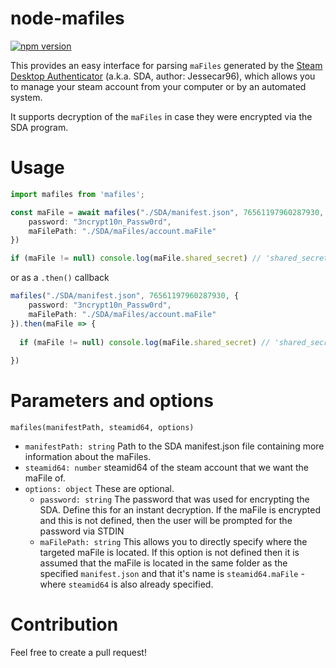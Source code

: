 # node-mafiles
[![npm version](https://img.shields.io/npm/v/mafiles.svg)](https://npmjs.com/package/mafiles)

This provides an easy interface for parsing `maFiles` generated by the [Steam Desktop Authenticator](https://github.com/Jessecar96/SteamDesktopAuthenticator) (a.k.a. SDA, author: Jessecar96), which allows you to manage your steam account from your computer or by an automated system.

It supports decryption of the `maFiles` in case they were encrypted via the SDA program.

# Usage

```ts
import mafiles from 'mafiles';

const maFile = await mafiles("./SDA/manifest.json", 76561197960287930, {
    password: "3ncrypt10n_Passw0rd",
    maFilePath: "./SDA/maFiles/account.maFile"
})

if (maFile != null) console.log(maFile.shared_secret) // 'shared_secret of the account'
```
or as a `.then()` callback
```ts
mafiles("./SDA/manifest.json", 76561197960287930, {
    password: "3ncrypt10n_Passw0rd",
    maFilePath: "./SDA/maFiles/account.maFile"
}).then(maFile => {
    
  if (maFile != null) console.log(maFile.shared_secret) // 'shared_secret of the account'
  
})
```

# Parameters and options
`mafiles(manifestPath, steamid64, options)`
- `manifestPath: string` Path to the SDA manifest.json file containing more information about the maFiles.
- `steamid64: number` steamid64 of the steam account that we want the maFile of.
- `options: object` These are optional.
  - `password: string` The password that was used for encrypting the SDA. Define this for an instant decryption. If the maFile is encrypted and this is not defined, then the user will be prompted for the password via STDIN
  - `maFilePath: string` This allows you to directly specify where the targeted maFile is located. If this option is not defined then it is assumed that the maFile is located in the same folder as the specified `manifest.json` and that it's name is `steamid64.maFile` - where `steamid64` is also already specified.

# Contribution
Feel free to create a pull request!
